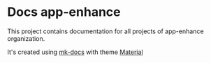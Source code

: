 # Docs app-enhance
This project contains documentation for all projects of app-enhance organization.

It's created using [mk-docs](http://www.mkdocs.org) with theme [Material](http://squidfunk.github.io/mkdocs-material/getting-started/#installation)
